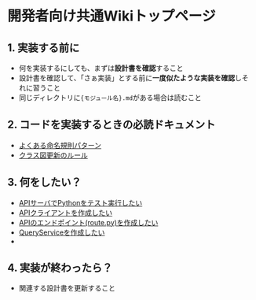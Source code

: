 # 開発者向け共通Wikiトップページ

## 1. 実装する前に
- 何を実装するにしても、まずは**設計書を確認**すること
- 設計書を確認して、「さぁ実装」とする前に**一度似たような実装を確認**しそれに習うこと
- 同じディレクトリに`{モジュール名}.md`がある場合は読むこと

## 2. コードを実装するときの必読ドキュメント
- [よくある命名規則パターン](./common/よくある命名規則パターン.md)
- [クラス図更新のルール](./common/クラス図更新)

## 3. 何をしたい？
- [APIサーバでPythonをテスト実行したい](./api/環境構築.md)
- [APIクライアントを作成したい](flutter/APIクライアント設計.md)
- [APIのエンドポイント(route.py)を作成したい](api/エンドポイント設計.md)
- [QueryServiceを作成したい](api/クエリサービス設計.md)
- 

## 4. 実装が終わったら？
- 関連する設計書を更新すること
